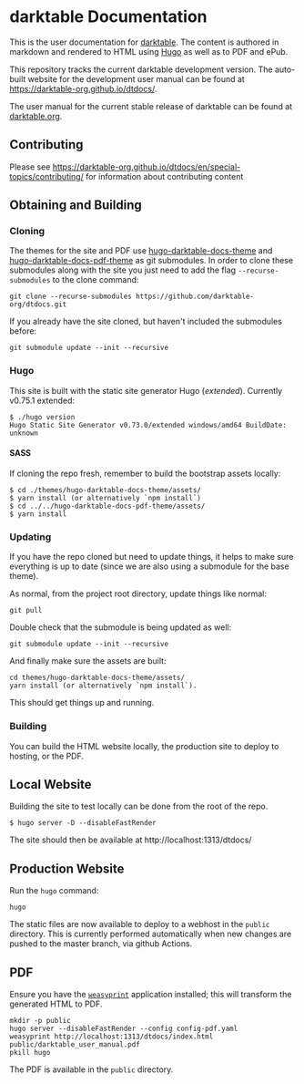 # darktable Documentation

This is the user documentation for [darktable](https://darktable.org). The content is authored in markdown and rendered to HTML using [Hugo](https://gohugo.io) as well as to PDF and ePub.

This repository tracks the current darktable development version. The auto-built website for the development user manual can be found at https://darktable-org.github.io/dtdocs/.

The user manual for the current stable release of darktable can be found at [darktable.org](https://www.darktable.org/usermanual/en).

## Contributing

Please see https://darktable-org.github.io/dtdocs/en/special-topics/contributing/ for information about contributing content

## Obtaining and Building

### Cloning

The themes for the site and PDF use [hugo-darktable-docs-theme](https://github.com/pixlsus/hugo-darktable-docs-theme.git) and [hugo-darktable-docs-pdf-theme](https://github.com/pixlsus/hugo-darktable-docs-pdf-theme.git) as git submodules.
In order to clone these submodules along with the site you just need to add the flag `--recurse-submodules` to the clone command:

    git clone --recurse-submodules https://github.com/darktable-org/dtdocs.git

If you already have the site cloned, but haven't included the submodules before:

    git submodule update --init --recursive


### Hugo

This site is built with the static site generator Hugo (*extended*).
Currently v0.75.1 extended:
```
$ ./hugo version
Hugo Static Site Generator v0.73.0/extended windows/amd64 BuildDate: unknown
```

#### SASS

If cloning the repo fresh, remember to build the bootstrap assets locally:

```
$ cd ./themes/hugo-darktable-docs-theme/assets/
$ yarn install (or alternatively `npm install`)
$ cd ../../hugo-darktable-docs-pdf-theme/assets/
$ yarn install
```

### Updating

If you have the repo cloned but need to update things, it helps to make sure everything is up to date (since we are also using a submodule for the base theme).

As normal, from the project root directory, update things like normal:
```
git pull
```

Double check that the submodule is being updated as well:
```
git submodule update --init --recursive
```

And finally make sure the assets are built:
```
cd themes/hugo-darktable-docs-theme/assets/
yarn install (or alternatively `npm install`).
```
This should get things up and running.


### Building

You can build the HTML website locally, the production site to deploy to hosting, or the PDF.

## Local Website

Building the site to test locally can be done from the root of the repo.

```
$ hugo server -D --disableFastRender
```

The site should then be available at http://localhost:1313/dtdocs/

## Production Website

Run the `hugo` command:

```
hugo
```

The static files are now available to deploy to a webhost in the `public` directory. This is currently performed automatically when new changes are pushed to the master branch, via github Actions.

## PDF

Ensure you have the [`weasyprint`](https://weasyprint.org) application installed; this will transform the generated HTML to PDF.

```
mkdir -p public
hugo server --disableFastRender --config config-pdf.yaml
weasyprint http://localhost:1313/dtdocs/index.html public/darktable_user_manual.pdf
pkill hugo
```

The PDF is available in the `public` directory.
